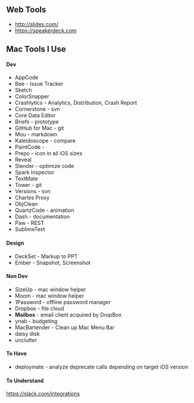 ## Web Tools
* http://slides.com/  
* https://speakerdeck.com  

## Mac Tools I Use

#### Dev
* AppCode
* Bee - Issue Tracker
* Sketch
* ColorSnapper
* Crashlytics - Analytics, Distribution, Crash Report
* Cornerstone - svn
* Core Data Editor
* Briefs - prototype
* GitHub for Mac - git
* Mou - markdown
* Kaleidoscope - compare
* PaintCode - 
* Prepo - icon in all iOS sizes
* Reveal
* Slender - optimize code 
* Spark Inspector
* TextMate
* Tower - git
* Versions - svn
* Charles Proxy
* ObjClean
* QuartzCode - animation
* Dash - documentation 
* Paw - REST
* SublimeText

#### Design
* DeckSet - Markup to PPT
* Ember - Snapshot, Screenshot  

#### Non Dev
* SizeUp - mac window helper
* Moom - mac window helper
* 1Password - offline password manager
* Dropbox - file cloud 
* **Mailbox** - email client acquired by DropBox
* ynab - budgeting
* MacBartender - Clean up Mac Menu Bar
* daisy disk
* unclutter  

#### To Have
* deploymate - analyze deprecate calls depending on target iOS version   
#### To Understand
https://slack.com/integrations

